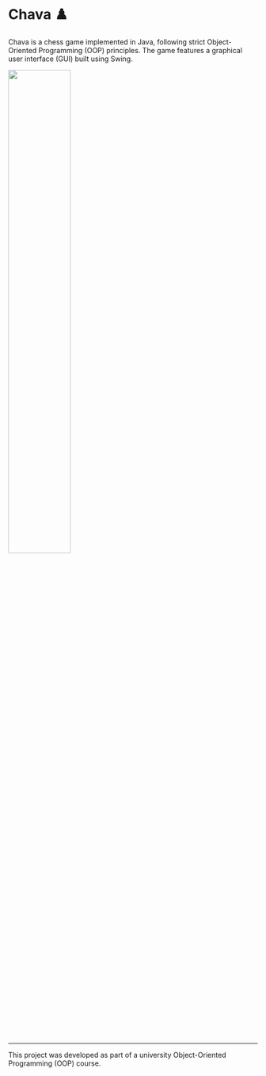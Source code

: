 # Chava ♟️

Chava is a chess game implemented in Java, following strict Object-Oriented Programming (OOP) principles. The game features a graphical user interface (GUI) built using Swing.

<img src="https://github.com/user-attachments/assets/72cfa1ad-4e43-4899-a53f-f976bcd4ed3d" width="50%">

<br>
<hr>
This project was developed as part of a university Object-Oriented Programming (OOP) course.
